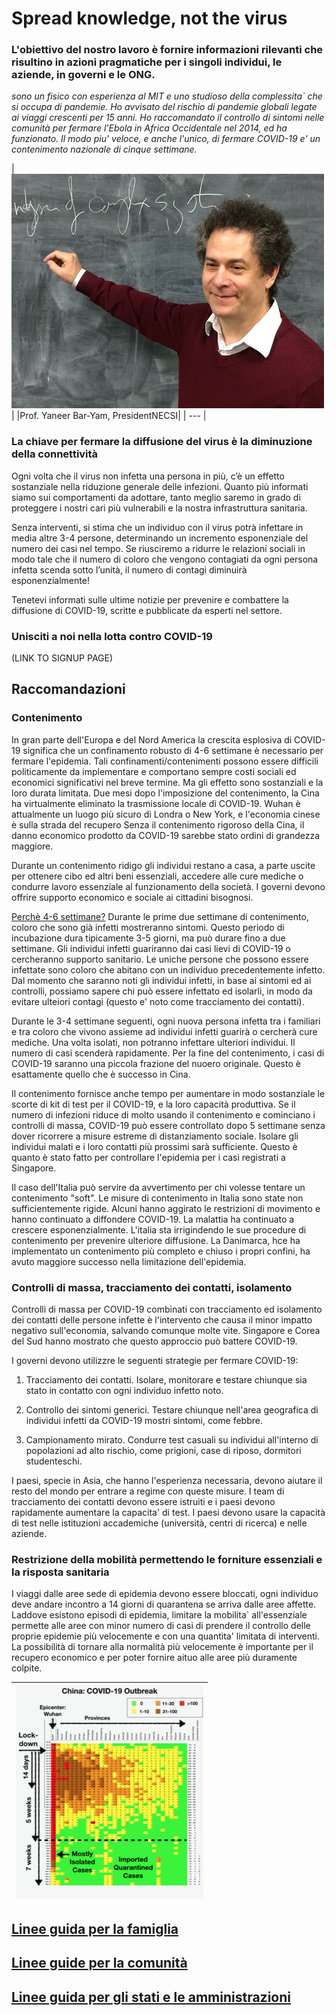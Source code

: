 # Spread knowledge, not the virus

### L'obiettivo del nostro lavoro è fornire informazioni rilevanti che risultino in azioni pragmatiche per i singoli individui, le aziende, in governi e le ONG.

_sono un fisico con esperienza al MIT e uno studioso della complessita` che si occupa di pandemie. Ho avvisato del rischio di pandemie globali legate ai viaggi crescenti per 15 anni. Ho raccomandato il controllo di sintomi nelle comunità per fermare l'Ebola in Africa Occidentale nel 2014, ed ha funzionato. Il modo piu' veloce, e anche l'unico, di fermare COVID-19 e' un contenimento nazionale di cinque settimane._

|![yaneer](../0_english_source/images/Yaneer.jpg)|
|Prof. Yaneer Bar-Yam, PresidentNECSI|
| --- |

### La chiave per fermare la diffusione del virus è la diminuzione della connettività

Ogni volta che il virus non infetta una persona in più, c’è un effetto sostanziale nella riduzione generale delle infezioni. Quanto più informati siamo sui comportamenti da adottare, tanto meglio saremo in grado di proteggere i nostri cari più vulnerabili e la nostra infrastruttura sanitaria.

Senza interventi, si stima che un individuo con il virus potrà infettare in media altre 3-4 persone, determinando un incremento esponenziale del numero dei casi nel tempo. Se riusciremo a ridurre le relazioni sociali in modo tale che il numero di coloro che vengono contagiati da ogni persona infetta scenda sotto l’unità, il numero di contagi diminuirà  esponenzialmente!

Tenetevi informati sulle ultime notizie per prevenire e combattere la diffusione di COVID-19, scritte e pubblicate da esperti nel settore.

### Unisciti a noi nella lotta contro COVID-19

(LINK TO SIGNUP PAGE)

## Raccomandazioni

### Contenimento

In gran parte dell'Europa e del Nord America la crescita esplosiva di COVID-19 significa che un confinamento robusto di 4-6 settimane è necessario per fermare l'epidemia. Tali confinamenti/contenimenti possono essere difficili politicamente da implementare e comportano sempre costi sociali ed economici significativi nel breve termine. Ma gli effetto sono sostanziali e la loro durata limitata. Due mesi dopo l'imposizione del contenimento, la Cina ha virtualmente eliminato la trasmissione locale di COVID-19. Wuhan è attualmente un luogo più sicuro di Londra o New York, e l'economia cinese è sulla strada del recupero Senza il contenimento rigoroso della Cina, il danno economico prodotto da COVID-19 sarebbe stato ordini di grandezza maggiore.

Durante un contenimento ridigo gli individui restano a casa, a parte uscite per ottenere cibo ed altri beni essenziali, accedere alle cure mediche o condurre lavoro essenziale al funzionamento della società. I governi devono offrire supporto economico e sociale ai cittadini bisognosi.


[Perchè 4-6 settimane?]() Durante le prime due settimane di contenimento, coloro che sono già infetti mostreranno sintomi. Questo periodo di incubazione dura tipicamente 3-5 giorni, ma può durare fino a due settimane. Gli individui infetti guariranno dai casi lievi di COVID-19 o cercheranno supporto sanitario. Le uniche persone che possono essere infettate sono coloro che abitano con un individuo precedentemente infetto. Dal momento che saranno noti gli individui infetti, in base ai sintomi ed ai controlli, possiamo sapere chi può essere infettato ed isolarli, in modo da evitare ulteiori contagi (questo e' noto come tracciamento dei contatti).

Durante le 3-4 settimane seguenti, ogni nuova persona infetta tra i familiari e tra coloro che vivono assieme ad individui infetti guarirà  o cercherà cure mediche. Una volta isolati, non potranno infettare ulteriori individui. Il numero di casi scenderà rapidamente. Per la fine del contenimento, i casi di COVID-19 saranno una piccola frazione del nuoero originale. Questo è esattamente quello che è successo in Cina.

Il contenimento fornisce anche tempo per aumentare in modo sostanziale le scorte di kit di test per il COVID-19, e la loro capacità produttiva. Se il numero di infezioni riduce di molto usando il contenimento e cominciano i controlli di massa, COVID-19 può essere controllato dopo 5 settimane senza dover ricorrere a misure estreme di distanziamento sociale. Isolare gli individui malati e i loro contatti più prossimi sarà sufficiente. Questo è quanto è stato fatto per controllare l'epidemia per i casi registrati a Singapore.

Il caso dell'Italia può servire da avvertimento per chi volesse tentare un contenimento "soft". Le misure di contenimento in Italia sono state non sufficientemente rigide. Alcuni  hanno aggirato le restrizioni di movimento e hanno continuato a diffondere COVID-19. La malattia ha continuato a crescere esponenzialmente. L'italia sta irrigindendo le sue procedure di contenimento per prevenire ulteriore diffusione. La Danimarca, hce ha implementato un contenimento più completo e chiuso i propri confini, ha avuto maggiore successo nella limitazione dell'epidemia.


### Controlli di massa, tracciamento dei contatti, isolamento

Controlli di massa per COVID-19 combinati con tracciamento ed isolamento dei contatti delle persone infette è l'intervento che causa il minor impatto negativo sull'economia, salvando comunque molte vite. Singapore e Corea del Sud hanno mostrato che questo approccio può battere COVID-19.

I governi devono utilizzre le seguenti strategie per fermare COVID-19:

1. Tracciamento dei contatti. Isolare, monitorare e testare chiunque sia stato in contatto con ogni individuo infetto noto.

2. Controllo dei sintomi generici. Testare chiunque nell'area geografica di individui infetti da COVID-19 mostri sintomi, come febbre.

3. Campionamento mirato. Condurre test casuali su individui all'interno di popolazioni ad alto rischio, come prigioni, case di riposo, dormitori studenteschi.

I paesi, specie in Asia, che hanno l'esperienza necessaria, devono aiutare il resto del mondo per entrare a regime con queste misure. I team di tracciamento dei contatti devono essere istruiti e i paesi devono rapidamente aumentare la capacita' di test. I paesi devono usare la capacità di test nelle istituzioni accademiche (università, centri di ricerca) e nelle aziende.

### Restrizione della mobilità permettendo le forniture essenziali e la risposta sanitaria

I viaggi dalle aree sede di epidemia devono essere bloccati, ogni individuo deve andare incontro a 14 giorni di quarantena se arriva dalle aree affette. Laddove esistono episodi di epidemia, limitare la mobilita` all'essenziale permette alle aree con minor numero di casi di prendere il controllo delle proprie epidemie più velocemente  e con una quantita' limitata di interventi. La possibilità di tornare alla normalità più velocemente è importante per il recupero economico e per poter fornire aituo alle aree  più duramente colpite.


|![chinadynamics](../0_english_source/images/ChinaDynamics.png)|
| --- |

## [Linee guida per la famiglia](https://github.com/necsi/source-translation-text/blob/master/0_english_source/pdf/family_en.pdf)
## [Linee guide per la comunità](https://github.com/necsi/source-translation-text/blob/master/0_english_source/pdf/individual_community_government_en.pdf)
## [Linee guida per gli stati e le amministrazioni](https://github.com/necsi/source-translation-text/blob/master/0_english_source/pdf/individual_community_government_en.pdf)
